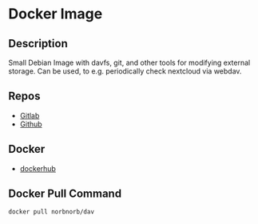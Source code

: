 # Docker Image

## Description
Small Debian Image with davfs, git, and other tools for modifying external storage.
Can be used, to e.g. periodically check nextcloud via webdav.

## Repos
* [Gitlab](https://gitlab.norbert-ruehl.de/nruehl/docker-dav.git)
* [Github](https://github.com/norbekaiser/docker-dav.git)

## Docker
* [dockerhub](https://hub.docker.com/r/norbnorb/dav)

## Docker Pull Command
```docker pull norbnorb/dav```
